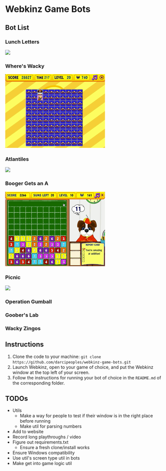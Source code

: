# Webkinz Game Bots
## Bot List
### Lunch Letters
<img src="./lunch-letters/play-level-137.gif" width="320" />

### Where's Wacky
<img src="./wheres-wacky/play-level-20.gif" width="320" />

### Atlantiles
<img src="./atlantiles/play.gif" width="320" />

### Booger Gets an A
<img src="./booger-gets-an-a/play.gif" width="320" />

### Picnic
<img src="./picnic/play.gif" width="320" />

### Operation Gumball


### Goober's Lab

### Wacky Zingos

## Instructions
1. Clone the code to your machine: `git clone https://github.com/darcipeoples/webkinz-game-bots.git`
2. Launch Webkinz, open to your game of choice, and put the Webkinz window at the top left of your screen.
3. Follow the instructions for running your bot of choice in the `README.md` of the corresponding folder.

## TODOs
- Utils
  - Make a way for people to test if their window is in the right place before running
  - Make util for parsing numbers
- Add to website
- Record long playthroughs / video
- Figure out requirements.txt
  - Ensure a fresh clone/install works
- Ensure Windows compatibility
- Use util's screen type util in bots
- Make get into game logic util